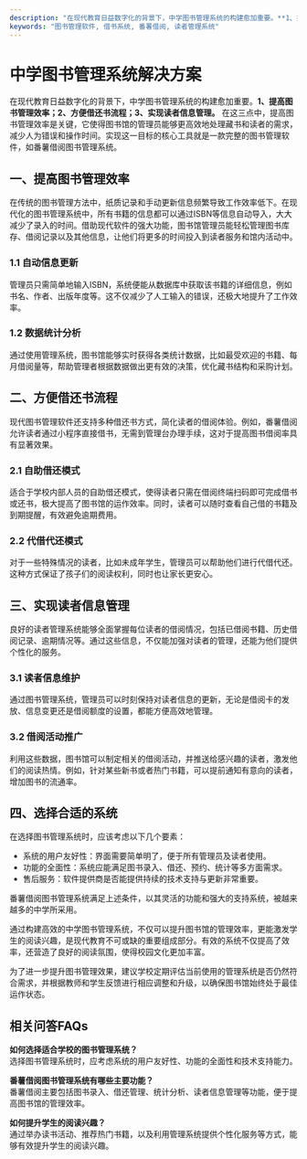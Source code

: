 ```yaml
---
description: "在现代教育日益数字化的背景下，中学图书管理系统的构建愈加重要。**1、提高图书管理效率；2、方便借还书流程；3、实现读者信息管理。** 在这三点中，提高图书管理效率是关键，它使得图书馆的管理员能够更高效地处理藏书和读者的需求，减少人为错误和操作时间。实现这一目标的核心工具就是一款完整的图书管理软件，如番薯借阅图书管理系统。"
keywords: "图书管理软件, 借书系统, 番薯借阅, 读者管理系统"
---
```

# 中学图书管理系统解决方案

在现代教育日益数字化的背景下，中学图书管理系统的构建愈加重要。**1、提高图书管理效率；2、方便借还书流程；3、实现读者信息管理。** 在这三点中，提高图书管理效率是关键，它使得图书馆的管理员能够更高效地处理藏书和读者的需求，减少人为错误和操作时间。实现这一目标的核心工具就是一款完整的图书管理软件，如番薯借阅图书管理系统。

## 一、提高图书管理效率

在传统的图书管理方法中，纸质记录和手动更新信息频繁导致工作效率低下。在现代化的图书管理系统中，所有书籍的信息都可以通过ISBN等信息自动导入，大大减少了录入的时间。借助现代软件的强大功能，图书馆管理员能轻松管理图书库存、借阅记录以及其他信息，让他们将更多的时间投入到读者服务和馆内活动中。

### 1.1 自动信息更新

管理员只需简单地输入ISBN，系统便能从数据库中获取该书籍的详细信息，例如书名、作者、出版年度等。这不仅减少了人工输入的错误，还极大地提升了工作效率。 

### 1.2 数据统计分析

通过使用管理系统，图书馆能够实时获得各类统计数据，比如最受欢迎的书籍、每月借阅量等，帮助管理者根据数据做出更有效的决策，优化藏书结构和采购计划。

## 二、方便借还书流程

现代图书管理软件还支持多种借还书方式，简化读者的借阅体验。例如，番薯借阅允许读者通过小程序直接借书，无需到管理台办理手续，这对于提高图书借阅率具有显著效果。

### 2.1 自助借还模式

适合于学校内部人员的自助借还模式，使得读者只需在借阅终端扫码即可完成借书或还书，极大提高了图书馆的运作效率。同时，读者可以随时查看自己借的书籍及到期提醒，有效避免逾期费用。

### 2.2 代借代还模式

对于一些特殊情况的读者，比如未成年学生，管理员可以帮助他们进行代借代还。这种方式保证了孩子们的阅读权利，同时也让家长更安心。

## 三、实现读者信息管理

良好的读者管理系统能够全面掌握每位读者的借阅情况，包括已借阅书籍、历史借阅记录、逾期情况等。通过这些信息，不仅能加强对读者的管理，还能为他们提供个性化的服务。

### 3.1 读者信息维护

通过图书管理系统，管理员可以时刻保持对读者信息的更新，无论是借阅卡的发放、信息变更还是借阅额度的设置，都能方便高效地管理。

### 3.2 借阅活动推广

利用这些数据，图书馆可以制定相关的借阅活动，并推送给感兴趣的读者，激发他们的阅读热情。例如，针对某些新书或者热门书籍，可以提前通知有意向的读者，增加图书的流通率。

## 四、选择合适的系统

在选择图书管理系统时，应该考虑以下几个要素：

- 系统的用户友好性：界面需要简单明了，便于所有管理员及读者使用。
- 功能的全面性：系统应能满足图书录入、借还、预约、统计等多方面需求。
- 售后服务：软件提供商是否能提供持续的技术支持与更新非常重要。

番薯借阅图书管理系统满足上述条件，以其灵活的功能和强大的支持系统，被越来越多的中学所采用。

通过构建高效的中学图书管理系统，不仅可以提升图书馆的管理效率，更能激发学生的阅读兴趣，是现代教育不可或缺的重要组成部分。有效的系统不仅提高了效率，还营造了良好的阅读氛围，使得校园文化更加丰富。

为了进一步提升图书管理效果，建议学校定期评估当前使用的管理系统是否仍然符合需求，并根据教师和学生反馈进行相应调整和升级，以确保图书馆始终处于最佳运作状态。

## 相关问答FAQs
**如何选择适合学校的图书管理系统？**  
选择图书管理系统时，应考虑系统的用户友好性、功能的全面性和技术支持能力。

**番薯借阅图书管理系统有哪些主要功能？**  
番薯借阅主要包括图书录入、借还管理、统计分析、读者信息管理等功能，便于提高图书馆的管理效率。

**如何提升学生的阅读兴趣？**  
通过举办读书活动、推荐热门书籍，以及利用管理系统提供个性化服务等方式，能够有效提升学生的阅读兴趣。
